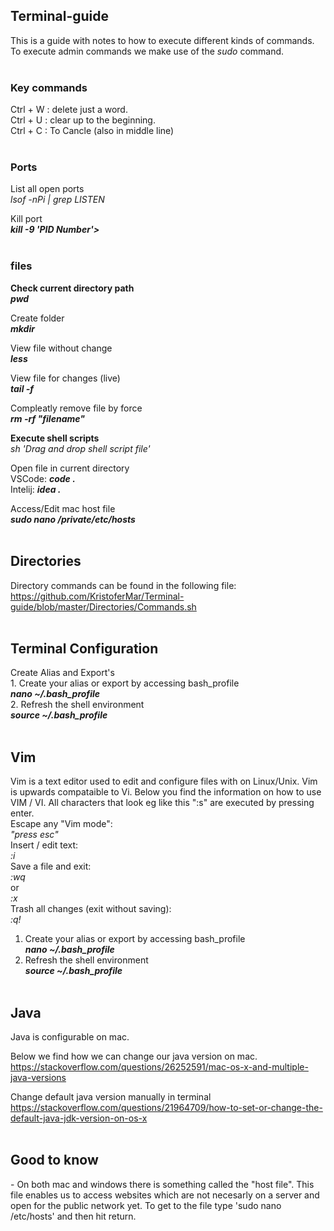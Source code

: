 <h2>Terminal-guide</h2>
This is a guide with notes to how to execute different kinds of commands. <br>
To execute admin commands we make use of the <i>sudo</i> command. <br><br>

<h3>Key commands</h3>
Ctrl + W : delete just a word. <br>
Ctrl + U : clear up to the beginning. <br>
Ctrl + C : To Cancle (also in middle line) <br><br>

<h3>Ports</h3>

List all open ports <br>
<i> lsof -nPi | grep LISTEN </i>

Kill port <br>
<i><b> kill -9 'PID Number'></b> </i>
<br><br>

<h3>files</h3>

<b>Check current directory path<br> </b>
<i><b>pwd</b></i> <br>

Create folder <br>
<i><b>mkdir</b></i> <br>

View file without change <br>
<b><i>less</i></b><br>

View file for changes (live) <br>
<b><i>tail -f </i></b><br>

Compleatly remove file by force <br>
<i><b> rm -rf "filename"</b> </i> <br>

<b>Execute shell scripts <br></b>
<i>sh 'Drag and drop shell script file' </i><br>

Open file in current directory <br>
VSCode: <b><i>code .</i></b> <br>
Intelij: <b><i>idea .</i></b>

Access/Edit mac host file <br>
<b><i>sudo nano /private/etc/hosts</i></b><br><br>

<h2>Directories</h2>
Directory commands can be found in the following file: <br>
<a href="https://github.com/KristoferMar/Terminal-guide/blob/master/Directories/Commands.sh">https://github.com/KristoferMar/Terminal-guide/blob/master/Directories/Commands.sh</a><br><br>


<h2>Terminal Configuration</h2>
Create Alias and Export's<br>
1. Create your alias or export by accessing bash_profile<br>
<b><i>nano ~/.bash_profile</i></b> <br>
2. Refresh the shell environment <br>
<b><i>source ~/.bash_profile</i></b><br><br>

<h2>Vim</h2>
Vim is a text editor used to edit and configure files with on Linux/Unix. Vim is upwards compataible to Vi. Below you find the information on how to use VIM / VI. All characters that look eg like this ":s" are executed by pressing enter.<br>
Escape any "Vim mode": <br>
<i>"press esc" </i> <br>
Insert / edit text: <br>
<i>:i</i> <br>
Save a file and exit: <br>
<i>:wq</i> <br>
or <br>
<i>:x</i> <br>
Trash all changes (exit without saving): <br>
<i>:q!</i> <br>


1. Create your alias or export by accessing bash_profile<br>
<b><i>nano ~/.bash_profile</i></b> <br>
2. Refresh the shell environment <br>
<b><i>source ~/.bash_profile</i></b><br><br>

<h2>Java</h2>

Java is configurable on mac. <br>

Below we find how we can change our java version on mac. <br>
<a href="https://stackoverflow.com/questions/26252591/mac-os-x-and-multiple-java-versions">https://stackoverflow.com/questions/26252591/mac-os-x-and-multiple-java-versions</a><br>

Change default java version manually in terminal <br>
<a href="https://stackoverflow.com/questions/21964709/how-to-set-or-change-the-default-java-jdk-version-on-os-x">https://stackoverflow.com/questions/21964709/how-to-set-or-change-the-default-java-jdk-version-on-os-x</a><br><br>

<h2>Good to know</h2>
- On both mac and windows there is something called the "host file". This file enables us to access websites which are not necesarly on a server and open for the public network yet. To get to the file type 'sudo nano /etc/hosts' and then hit return.
